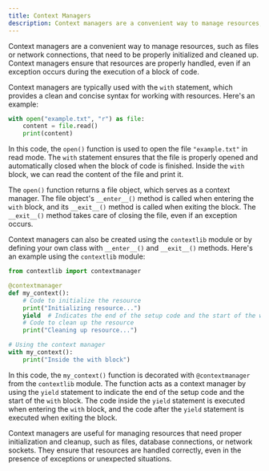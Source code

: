 ```yaml
---
title: Context Managers
description: Context managers are a convenient way to manage resources, such as files or network connections, that need to be properly initialized and cleaned up.
---
```


Context managers are a convenient way to manage resources, such as files or network connections, that need to be properly initialized and cleaned up. Context managers ensure that resources are properly handled, even if an exception occurs during the execution of a block of code.

Context managers are typically used with the `with` statement, which provides a clean and concise syntax for working with resources. Here's an example:

```python
with open("example.txt", "r") as file:
    content = file.read()
    print(content)
```

In this code, the `open()` function is used to open the file `"example.txt"` in read mode. The `with` statement ensures that the file is properly opened and automatically closed when the block of code is finished. Inside the `with` block, we can read the content of the file and print it.

The `open()` function returns a file object, which serves as a context manager. The file object's `__enter__()` method is called when entering the `with` block, and its `__exit__()` method is called when exiting the block. The `__exit__()` method takes care of closing the file, even if an exception occurs.

Context managers can also be created using the `contextlib` module or by defining your own class with `__enter__()` and `__exit__()` methods. Here's an example using the `contextlib` module:

```python
from contextlib import contextmanager

@contextmanager
def my_context():
    # Code to initialize the resource
    print("Initializing resource...")
    yield  # Indicates the end of the setup code and the start of the with block
    # Code to clean up the resource
    print("Cleaning up resource...")

# Using the context manager
with my_context():
    print("Inside the with block")
```

In this code, the `my_context()` function is decorated with `@contextmanager` from the `contextlib` module. The function acts as a context manager by using the `yield` statement to indicate the end of the setup code and the start of the `with` block. The code inside the `yield` statement is executed when entering the `with` block, and the code after the `yield` statement is executed when exiting the block.

Context managers are useful for managing resources that need proper initialization and cleanup, such as files, database connections, or network sockets. They ensure that resources are handled correctly, even in the presence of exceptions or unexpected situations.
